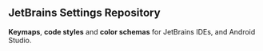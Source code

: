 ## JetBrains Settings Repository

**Keymaps**, **code styles** and **color schemas** for JetBrains IDEs, and Android Studio.


